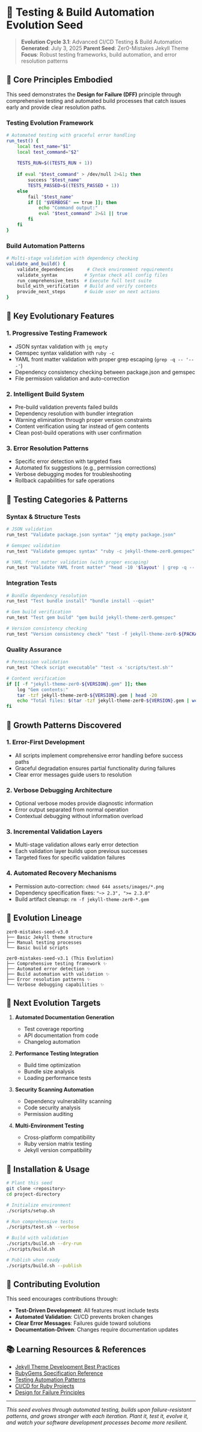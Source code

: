 # 🌱 Testing & Build Automation Evolution Seed

> **Evolution Cycle 3.1**: Advanced CI/CD Testing & Build Automation
> **Generated**: July 3, 2025
> **Parent Seed**: Zer0-Mistakes Jekyll Theme
> **Focus**: Robust testing frameworks, build automation, and error resolution patterns

## 🎯 Core Principles Embodied

This seed demonstrates the **Design for Failure (DFF)** principle through comprehensive testing and automated build processes that catch issues early and provide clear resolution paths.

### Testing Evolution Framework

```bash
# Automated testing with graceful error handling
run_test() {
    local test_name="$1"
    local test_command="$2"
    
    TESTS_RUN=$((TESTS_RUN + 1))
    
    if eval "$test_command" > /dev/null 2>&1; then
        success "$test_name"
        TESTS_PASSED=$((TESTS_PASSED + 1))
    else
        fail "$test_name"
        if [[ "$VERBOSE" == true ]]; then
            echo "Command output:"
            eval "$test_command" 2>&1 || true
        fi
    fi
}
```

### Build Automation Patterns

```bash
# Multi-stage validation with dependency checking
validate_and_build() {
    validate_dependencies     # Check environment requirements
    validate_syntax          # Syntax check all config files
    run_comprehensive_tests  # Execute full test suite
    build_with_verification  # Build and verify contents
    provide_next_steps       # Guide user on next actions
}
```

## 🚀 Key Evolutionary Features

### 1. **Progressive Testing Framework**
- JSON syntax validation with `jq empty`
- Gemspec syntax validation with `ruby -c`
- YAML front matter validation with proper grep escaping (`grep -q -- '---'`)
- Dependency consistency checking between package.json and gemspec
- File permission validation and auto-correction

### 2. **Intelligent Build System**
- Pre-build validation prevents failed builds
- Dependency resolution with bundler integration
- Warning elimination through proper version constraints
- Content verification using tar instead of gem contents
- Clean post-build operations with user confirmation

### 3. **Error Resolution Patterns**
- Specific error detection with targeted fixes
- Automated fix suggestions (e.g., permission corrections)
- Verbose debugging modes for troubleshooting
- Rollback capabilities for safe operations

## 🧪 Testing Categories & Patterns

### Syntax & Structure Tests
```bash
# JSON validation
run_test "Validate package.json syntax" "jq empty package.json"

# Gemspec validation  
run_test "Validate gemspec syntax" "ruby -c jekyll-theme-zer0.gemspec"

# YAML front matter validation (with proper escaping)
run_test "Validate YAML front matter" "head -10 '$layout' | grep -q -- '---' && head -10 '$layout' | tail -n +2 | head -n -1 | ruby -ryaml -e 'YAML.load(STDIN.read)'"
```

### Integration Tests
```bash
# Bundle dependency resolution
run_test "Test bundle install" "bundle install --quiet"

# Gem build verification
run_test "Test gem build" "gem build jekyll-theme-zer0.gemspec"

# Version consistency checking
run_test "Version consistency check" "test -f jekyll-theme-zer0-${PACKAGE_VERSION}.gem"
```

### Quality Assurance
```bash
# Permission validation
run_test "Check script executable" "test -x 'scripts/test.sh'"

# Content verification
if [[ -f "jekyll-theme-zer0-${VERSION}.gem" ]]; then
    log "Gem contents:"
    tar -tzf jekyll-theme-zer0-${VERSION}.gem | head -20
    echo "Total files: $(tar -tzf jekyll-theme-zer0-${VERSION}.gem | wc -l)"
fi
```

## 🌱 Growth Patterns Discovered

### 1. **Error-First Development**
- All scripts implement comprehensive error handling before success paths
- Graceful degradation ensures partial functionality during failures
- Clear error messages guide users to resolution

### 2. **Verbose Debugging Architecture**
- Optional verbose modes provide diagnostic information
- Error output separated from normal operation
- Contextual debugging without information overload

### 3. **Incremental Validation Layers**
- Multi-stage validation allows early error detection
- Each validation layer builds upon previous successes
- Targeted fixes for specific validation failures

### 4. **Automated Recovery Mechanisms**
- Permission auto-correction: `chmod 644 assets/images/*.png`
- Dependency specification fixes: `"~> 2.3", ">= 2.3.0"`
- Build artifact cleanup: `rm -f jekyll-theme-zer0-*.gem`

## 🔄 Evolution Lineage

```
zer0-mistakes-seed-v3.0
├── Basic Jekyll theme structure
├── Manual testing processes
└── Basic build scripts

zer0-mistakes-seed-v3.1 (This Evolution)
├── Comprehensive testing framework ✨
├── Automated error detection ✨
├── Build automation with validation ✨
├── Error resolution patterns ✨
└── Verbose debugging capabilities ✨
```

## 🎯 Next Evolution Targets

1. **Automated Documentation Generation**
   - Test coverage reporting
   - API documentation from code
   - Changelog automation

2. **Performance Testing Integration**
   - Build time optimization
   - Bundle size analysis
   - Loading performance tests

3. **Security Scanning Automation**
   - Dependency vulnerability scanning
   - Code security analysis
   - Permission auditing

4. **Multi-Environment Testing**
   - Cross-platform compatibility
   - Ruby version matrix testing
   - Jekyll version compatibility

## 🔧 Installation & Usage

```bash
# Plant this seed
git clone <repository>
cd project-directory

# Initialize environment
./scripts/setup.sh

# Run comprehensive tests
./scripts/test.sh --verbose

# Build with validation
./scripts/build.sh --dry-run
./scripts/build.sh

# Publish when ready
./scripts/build.sh --publish
```

## 🤝 Contributing Evolution

This seed encourages contributions through:
- **Test-Driven Development**: All features must include tests
- **Automated Validation**: CI/CD prevents broken changes
- **Clear Error Messages**: Failures guide toward solutions
- **Documentation-Driven**: Changes require documentation updates

## 📚 Learning Resources & References

- [Jekyll Theme Development Best Practices](https://jekyllrb.com/docs/themes/)
- [RubyGems Specification Reference](https://guides.rubygems.org/specification-reference/)
- [Testing Automation Patterns](https://martinfowler.com/articles/practical-test-pyramid.html)
- [CI/CD for Ruby Projects](https://docs.github.com/en/actions/automating-builds-and-tests/building-and-testing-ruby)
- [Design for Failure Principles](https://landing.google.com/sre/sre-book/chapters/embracing-failure/)

---

*This seed evolves through automated testing, builds upon failure-resistant patterns, and grows stronger with each iteration. Plant it, test it, evolve it, and watch your software development processes become more resilient.*
